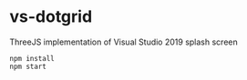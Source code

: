 # vs-dotgrid

ThreeJS implementation of Visual Studio 2019 splash screen

```
npm install
npm start
```
